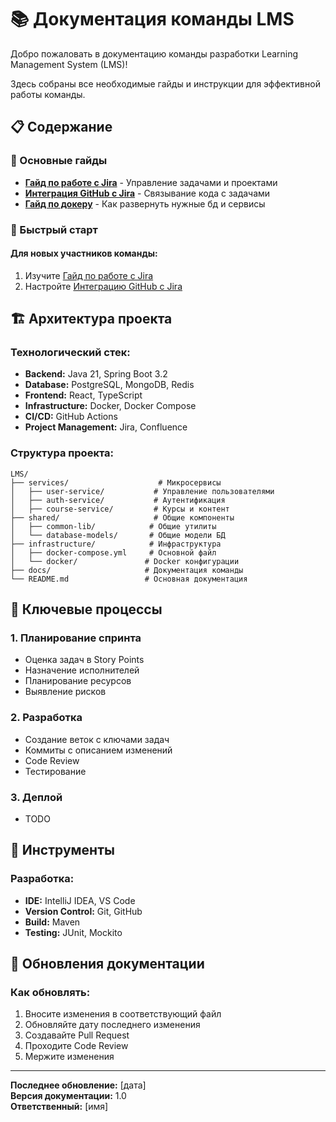 # 📚 Документация команды LMS

Добро пожаловать в документацию команды разработки Learning Management System (LMS)! 

Здесь собраны все необходимые гайды и инструкции для эффективной работы команды.

## 📋 Содержание

### 🎯 Основные гайды
- [**Гайд по работе с Jira**](./jira-guide.md) - Управление задачами и проектами
- [**Интеграция GitHub с Jira**](./github-jira-integration.md) - Связывание кода с задачами
- [**Гайд по докеру**](./docker-guide.md) - Как развернуть нужные бд и сервисы

### 🚀 Быстрый старт

#### Для новых участников команды:
1. Изучите [Гайд по работе с Jira](./jira-guide.md)
2. Настройте [Интеграцию GitHub с Jira](./github-jira-integration.md)

## 🏗️ Архитектура проекта

### Технологический стек:
- **Backend:** Java 21, Spring Boot 3.2
- **Database:** PostgreSQL, MongoDB, Redis
- **Frontend:** React, TypeScript
- **Infrastructure:** Docker, Docker Compose
- **CI/CD:** GitHub Actions
- **Project Management:** Jira, Confluence

### Структура проекта:
```
LMS/
├── services/                    # Микросервисы
│   ├── user-service/           # Управление пользователями
│   ├── auth-service/           # Аутентификация
│   ├── course-service/         # Курсы и контент
├── shared/                     # Общие компоненты
│   ├── common-lib/            # Общие утилиты
│   └── database-models/       # Общие модели БД
├── infrastructure/            # Инфраструктура
│   ├── docker-compose.yml     # Основной файл
│   └── docker/               # Docker конфигурации
├── docs/                     # Документация команды
└── README.md                 # Основная документация
```

## 🎯 Ключевые процессы

### 1. Планирование спринта
- Оценка задач в Story Points
- Назначение исполнителей
- Планирование ресурсов
- Выявление рисков

### 2. Разработка
- Создание веток с ключами задач
- Коммиты с описанием изменений
- Code Review
- Тестирование

### 3. Деплой
- TODO

## 🔧 Инструменты

### Разработка:
- **IDE:** IntelliJ IDEA, VS Code
- **Version Control:** Git, GitHub
- **Build:** Maven
- **Testing:** JUnit, Mockito

## 📝 Обновления документации

### Как обновлять:
1. Вносите изменения в соответствующий файл
2. Обновляйте дату последнего изменения
3. Создавайте Pull Request
4. Проходите Code Review
5. Мержите изменения


---

**Последнее обновление:** [дата]  
**Версия документации:** 1.0  
**Ответственный:** [имя]
